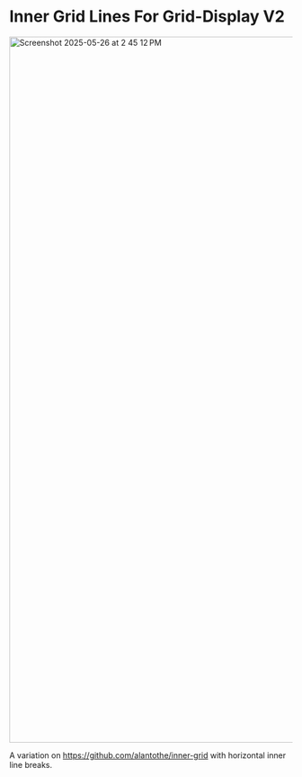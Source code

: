 # Inner Grid Lines For Grid-Display V2

<img width="1256" alt="Screenshot 2025-05-26 at 2 45 12 PM" src="https://github.com/user-attachments/assets/4174dc3a-9209-45cd-80df-b7cb3ea226ea" />

A variation on https://github.com/alantothe/inner-grid with horizontal inner line breaks.
